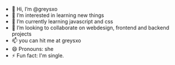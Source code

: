 - 👋 Hi, I’m @greysxo
- 👀 I’m interested in learning new things 
- 🌱 I’m currently learning javascript and css
- 💞️ I’m looking to collaborate on webdesign, frontend and backend projects 
- 📫 you can hit me at greysxo
- 😄 Pronouns: she 
- ⚡ Fun fact:  I'm single.

<!---
greysxo/greysxo is a ✨ special ✨ repository because its `README.md` (this file) appears on your GitHub profile.
You can click the Preview link to take a look at your changes.
--->
